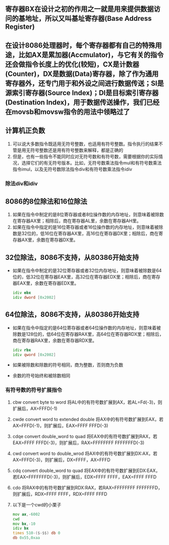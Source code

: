 ## 寄存器BX在设计之初的作用之一就是用来提供数据访问的基地址，所以又叫基址寄存器(Base Address Register)

## 在设计8086处理器时，每个寄存器都有自己的特殊用途，比如AX是累加器(Accmulator)，与它有关的指令还会做指令长度上的优化(较短)，CX是计数器(Counter)，DX是数据(Data)寄存器，除了作为通用寄存器外，还专门用于和外设之间进行数据传送；SI是源索引寄存器(Source Index)；DI是目标索引寄存器(Destination Index)，用于数据传送操作，我们已经在movsb和movsw指令的用法中领略过了

## 计算机正负数
1. 可以说大多数指令既适用无符号整数，也适用有符号整数。指令执行的结果不管是用无符号整数还是用有符号整数来解释，都是正确的
2. 但是，也有一些指令不能同时应对无符号数和有符号数，需要根据你的实际情况，选择它们的有无符号版本。比如，无符号数乘法指令mul和有符号数乘法指令imul，以及无符号数除法指令div和有符号数乘法指令idiv

### 除法div和idiv
## 8086的8位除法和16位除法
1. 如果在指令中制定的是8位寄存器或者8位操作数的内存地址，则意味着被除数在寄存器AX里；相除后，商在寄存器AL里，余数在寄存器AH里。
2. 如果在指令中指定的是16位寄存器或者16位操作数的内存地址，则意味着被除数是32位的，低16位在寄存器AX里，高16位在寄存器DX里；相除后，商在寄存器AX里，余数在寄存器DX里。

## 32位除法，8086不支持，从80386开始支持
- 如果在指令中制定的是32位寄存器或者32位内存地址，则意味着被除数是64位的，低32位在寄存器EAX里，高32位在寄存器EDX里；相除后，商在寄存器EAX里，余数在寄存器EDX里。


    ```asm
    idiv ebx
    idiv dword [0x2002]
    ```


## 64位除法，8086不支持，从80386开始支持
- 如果在指令中指定的是64位寄存器或者64位操作数的内存地址，则意味着被除数是128位的，低64位在寄存器RAX里，高64位在寄存器RDX里；相除后，商在寄存器RAX里，余数在寄存器RDX里。


    ```asm
    idiv rbx
    idiv qword [0x2002]
    ```

- 如果被除数和除数的符号相同，商为整数，否则商为负数
- 余数的符号始终和被除数相同


### 有符号数的符号扩展指令
1. cbw convert byte to word 将AL中的有符号数扩展到AX，若AL=Fd(-3)，则扩展后，AX=FFFD(-1)
2. cwde convert word to extended double 将AX中的有符号数扩展到EAX，若AX=FFFD(-1)，则扩展后，EAX=FFFF FFFD(-3)
3. cdqe convert double_word to quad 将EAX中的有符号数扩展到RAX，若EAX=FFFF FFFD(-3)，则扩展后，RAX=FFFFFFFF FFFFFFFD(-3)
4. cwd convert word to double_wrod  将AX中的有符号数扩展到DX:AX，若AX=FFFD(-3)，则扩展后，DX=FFFF，AX=FFFD
5. cdq convert double_word to quad 将EAX中的有符号数扩展到EDX:EAX，若EAX=FFFFFFFD(-3)，则扩展后，EDX=FFFF FFFF，EAX=FFFF FFFD
6. cdo 将RAX中的有符号数扩展到RDX:RAX，若RAX=FFFFFFFF FFFFFFFD，则扩展后，RDX=FFFF FFFF，RDX=FFFF FFFD 
7. 以下是一个cwd的小栗子


    ```asm
    mov ax,-6002
    cwd
    mov bx,-10
    idiv bx
    times 510-($-$$) db 0
    db 0x55,0xaa
    ```
